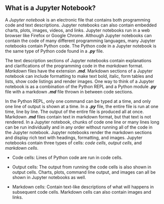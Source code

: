 
## What is a Jupyter Notebook?
A _Jupyter notebook_ is an electronic file that contains both programming code and text descriptions. Jupyter notebooks can also contain embedded charts, plots, images, videos, and links. Jupyter notebooks run in a web browser like Firefox or Google Chrome.
Although Jupyter notebooks can contain the code of many different programming languages, many Jupyter notebooks contain Python code. The Python code in a Jupyter notebook is the same type of Python code found in a **_.py_** file.

The text description sections of Jupyter notebooks contain explanations and clarifications of the programming code in the _markdown_ format. _Markdown_ files have the extension **_.md_**. Markdown sections of a Jupyter notebook can include formatting to make text bold, italic, form tables and lists, show code listings and render images.
One way to think of a Jupyter notebook is as a combination of the Python REPL and a Python module **_.py_** file with a markdown **_.md_** file thrown in between code sections. 

In the Python REPL, only one command can be typed at a time, and only one line of output is shown at a time. In a **_.py_** file, the entire file is run at one time, line by line. The output of the entire file is produced all at once. Markdown **_.md_** files contain text in markdown format, but that text is not rendered. In a Jupyter notebook, chunks of code one line or many lines long can be run individually and in any order without running all of the code in the Jupyter notebook. Jupyter notebooks render the markdown sections and display rich text with headings, formatting, and images.
Jupyter notebooks contain three types of cells: _code cells_, _output cells_, and _markdown cells_. 

 * Code cells: Lines of Python code are run in code cells.
 
 * Output cells: The output from running the code cells is also shown in output cells. Charts, plots, command line output, and images can all be shown in Jupyter notebooks as well.
 
 * Markdown cells: Contain text-like descriptions of what will happens in subsequent code cells. Markdown cells can also contain images and links.
 
 

